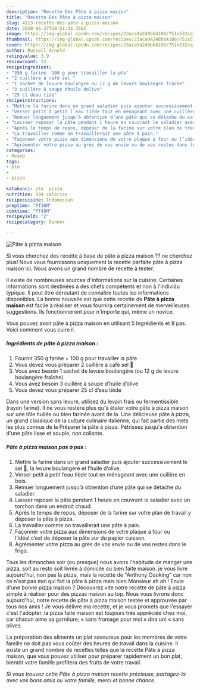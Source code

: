 ```yaml
---
description: "Recette Des Pâte à pizza maison"
title: "Recette Des Pâte à pizza maison"
slug: 4113-recette-des-pate-a-pizza-maison
date: 2020-06-27T18:51:33.350Z
image: https://img-global.cpcdn.com/recipes/23aca9a248bb4100/751x532cq70/pate-a-pizza-maison-photo-principale-de-la-recette.jpg
thumbnail: https://img-global.cpcdn.com/recipes/23aca9a248bb4100/751x532cq70/pate-a-pizza-maison-photo-principale-de-la-recette.jpg
cover: https://img-global.cpcdn.com/recipes/23aca9a248bb4100/751x532cq70/pate-a-pizza-maison-photo-principale-de-la-recette.jpg
author: Russell Arnold
ratingvalue: 3.9
reviewcount: 12
recipeingredient:
- "350 g farine  100 g pour travailler la pte"
- "2 cuillère à café sel "
- "1 sachet de levure boulangre ou 12 g de levure boulangre frache"
- "3 cuillère à soupe dhuile dolive"
- "25 cl deau tide"
recipeinstructions:
- "Mettre la farine dans un grand saladier puis ajouter successivement le sel 🧂, la levure boulangère et l’huile d’olive."
- "Verser petit à petit l’eau tiède tout en ménageant avec une cuillère en bois."
- "Remuer longuement jusqu’à obtention d’une pâte qui se détache du saladier."
- "Laisser reposer la pâte pendant 1 heure en couvrant le saladier avec un torchon dans un endroit chaud."
- "Après le temps de repos, déposer de la farine sur votre plan de travail y déposer la pâte à pizza."
- "La travailler comme on travaillerait une pâte à pain."
- "Façonner votre pizza aux dimensions de votre plaque à four ou l’idéal,c’est de déposer la pâte sur du papier cuisson."
- "Agrémenter votre pizza au grès de vos envie ou de vos restes dans le frigo."
categories:
- Resep
tags:
- pte
- 
- pizza

katakunci: pte  pizza 
nutrition: 194 calories
recipecuisine: Indonesian
preptime: "PT36M"
cooktime: "PT48M"
recipeyield: "2"
recipecategory: Dinner

---
```



![Pâte à pizza maison](https://img-global.cpcdn.com/recipes/23aca9a248bb4100/751x532cq70/pate-a-pizza-maison-photo-principale-de-la-recette.jpg)

Si vous cherchez des recette à base de pâte à pizza maison ?? ne cherchez plus! Nous vous fournissons uniquement la recette parfaite pâte à pizza maison ici. Nous avons un grand nombre de recette à tester.

Il existe de nombreuses sources d'informations sur la cuisine. Certaines informations sont destinées à des chefs compétents et non à l'individu typique. Il peut être déroutant de connaître toutes les informations disponibles. La bonne nouvelle est que cette recette de <strong> Pâte à pizza maison </strong> est facile à réaliser et vous fournira certainement de merveilleuses suggestions. Ils fonctionneront pour n'importe qui, même un novice.

<!--inarticleads1-->

Vous pouvez avoir pâte à pizza maison en utilisant 5 Ingrédients et 8 pas. Voici comment vous cuire il.

##### Ingrédients de pâte à pizza maison :

1. Fournir 350 g farine + 100 g pour travailler la pâte
1. Vous devez vous préparer 2 cuillère à café sel 🧂
1. Vous avez besoin 1 sachet de levure boulangère (ou 12 g de levure boulangère fraîche)
1. Vous avez besoin 3 cuillère à soupe d’huile d’olive
1. Vous devez vous préparer 25 cl d’eau tiède


Dans une version sans levure, utilisez du levain frais ou fermentissible (rayon farine). Il ne vous restera plus qu&#39;à étaler votre pâte à pizza maison sur une tôle huilée ou bien farinée avant de la. Une délicieuse pâte à pizza, un grand classique de la culture culinaire italienne, qui fait partie des mets les plus connus de la Préparer la pâte à pizza. Pétrissez jusqu&#39;à obtention d&#39;une pâte lisse et souple, non collante. 

<!--inarticleads2-->

##### Pâte à pizza maison pas à pas :

1. Mettre la farine dans un grand saladier puis ajouter successivement le sel 🧂, la levure boulangère et l’huile d’olive.
1. Verser petit à petit l’eau tiède tout en ménageant avec une cuillère en bois.
1. Remuer longuement jusqu’à obtention d’une pâte qui se détache du saladier.
1. Laisser reposer la pâte pendant 1 heure en couvrant le saladier avec un torchon dans un endroit chaud.
1. Après le temps de repos, déposer de la farine sur votre plan de travail y déposer la pâte à pizza.
1. La travailler comme on travaillerait une pâte à pain.
1. Façonner votre pizza aux dimensions de votre plaque à four ou l’idéal,c’est de déposer la pâte sur du papier cuisson.
1. Agrémenter votre pizza au grès de vos envie ou de vos restes dans le frigo.


Tous les dimanches soir (ou presque) nous avons l&#39;habitude de manger une pizza, soit au resto soit livrée à domicile ou bien faite maison. je vous livre aujourd&#39;hui, non pas la pizza, mais la recette de &#34;Anthony Cooking&#34; car non ce n&#39;est pas moi qui fait la pâte à pizza mais bien Monsieur ah ah ! Envie d&#39;une bonne pizza maison ? Découvrez vite notre recette de pâte à pizza simple à réaliser pour des pizzas maison au top. Nous vous livrons donc aujourd&#39;hui, notre recette de pâte à pizza maison testée et approuvée par tous nos amis ! Je vous délivre ma recette, et je vous promets que l&#39;essayer c&#39;est l&#39;adopter. la pizza faite maison est toujours très appréciée chez moi, car chacun aime sa garniture, « sans fromage pour moi » dira un! « sans olives. 

<!--inarticleads1-->

<p>
La préparation des aliments un plat savoureux pour les membres de votre famille ne doit pas vous coûter des heures de travail dans la cuisine. Il existe un grand nombre de recettes telles que la recette Pâte à pizza maison, que vous pouvez utiliser pour préparer rapidement un bon plat, bientôt votre famille profitera des fruits de votre travail.
</p>

<p>
<i>Si vous trouvez cette Pâte à pizza maison recette précieuse, partagez-la avec vos bons amis ou votre famille, merci et bonne chance.</i>
</p>
